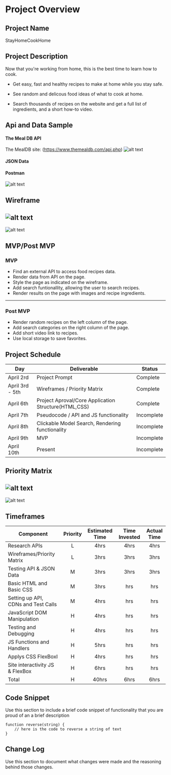 # Project Overview

## Project Name

StayHomeCookHome

## Project Description

Now that you're working from home, this is the best time to learn how to cook.

- Get easy, fast and healthy recipes to make at home while you stay safe.

- See random and delicous food ideas of what to cook at home.

- Search thousands of recipes on the website and get a full list of ingredients, and a short how-to video.

## Api and Data Sample

#### The Meal DB API

The MealDB site:
(https://www.themealdb.com/api.php)
![alt text](https://res.cloudinary.com/abetavarez/image/upload/v1586143923/Screen_Shot_2020-04-05_at_11.30.23_PM_e5cyb5.png "JSON DATA")

#### JSON Data

#### Postman

![alt text](https://res.cloudinary.com/abetavarez/image/upload/v1586121154/postman_ulhuhm.png "postman json data")

## Wireframe

## ![alt text](https://res.cloudinary.com/abetavarez/image/upload/v1586127786/sitewire_ti4yi2.png "wireframe image desktop")

![alt text](https://res.cloudinary.com/abetavarez/image/upload/v1586180975/Screen_Shot_2020-04-06_at_9.49.11_AM_rnbqpw.png "wireframe image mobile")

## MVP/Post MVP

### MVP

- Find an external API to access food recipes data.
- Render data from API on the page.
- Style the page as indicated on the wireframe.
- Add search funtionallity, allowing the user to search recipes.
- Render results on the page with images and recipe ingredients.
---

### Post MVP

- Render random recipes on the left column of the page.
- Add search categories on the right column of the page.
- Add short video link to recipes.
- Use local storage to save favorites.

## Project Schedule

| Day             | Deliverable                                          | Status     |
| --------------- | ---------------------------------------------------- | ---------- |
| April 2rd       | Project Prompt                                       | Complete   |
| April 3rd - 5th | Wireframes / Priority Matrix                         | Complete   |
| April 6th       | Project Aproval/Core Application Structure(HTML,CSS) | Complete   |
| April 7th       | Pseudocode / API and JS functionality                | Incomplete |
| April 8th       | Clickable Model Search, Rendering functionality      | Incomplete |
| April 9th       | MVP                                                  | Incomplete |
| April 10th      | Present                                              | Incomplete |

## Priority Matrix

## ![alt text](https://res.cloudinary.com/abetavarez/image/upload/v1586146746/Screen_Shot_2020-04-06_at_12.18.45_AM_nphuft.png "priority matrix")

![alt text](https://res.cloudinary.com/abetavarez/image/upload/v1586146445/Screen_Shot_2020-04-05_at_10.43.38_PM_bqrwru.png "priority matrix")

## Timeframes

| Component                           | Priority | Estimated Time | Time Invested | Actual Time |
| ----------------------------------- | :------: | :------------: | :-----------: | :---------: |
| Research APIs                       |    L     |      4hrs      |     4hrs      |    4hrs     |
| Wireframes/Priority Matrix          |    L     |      3hrs      |     3hrs      |    3hrs     |
| Testing API & JSON Data             |    M     |      3hrs      |     3hrs      |    3hrs     |
| Basic HTML and Basic CSS            |    M     |      3hrs      |      hrs      |     hrs     |
| Setting up API, CDNs and Test Calls |    M     |      4hrs      |      hrs      |     hrs     |
| JavaScript DOM Manipulation         |    H     |      4hrs      |      hrs      |     hrs     |
| Testing and Debugging               |    H     |      4hrs      |      hrs      |     hrs     |
| JS Functions and Handlers           |    H     |      5hrs      |      hrs      |     hrs     |
| Applys CSS FlexBoxI                 |    H     |      4hrs      |      hrs      |     hrs     |
| Site interactivity JS & FlexBox     |    H     |      6hrs      |      hrs      |     hrs     |
| Total                               |    H     |     40hrs      |     6hrs      |    6hrs     |

## Code Snippet

Use this section to include a brief code snippet of functionality that you are proud of an a brief description

```
function reverse(string) {
	// here is the code to reverse a string of text
}
```

## Change Log

Use this section to document what changes were made and the reasoning behind those changes.
